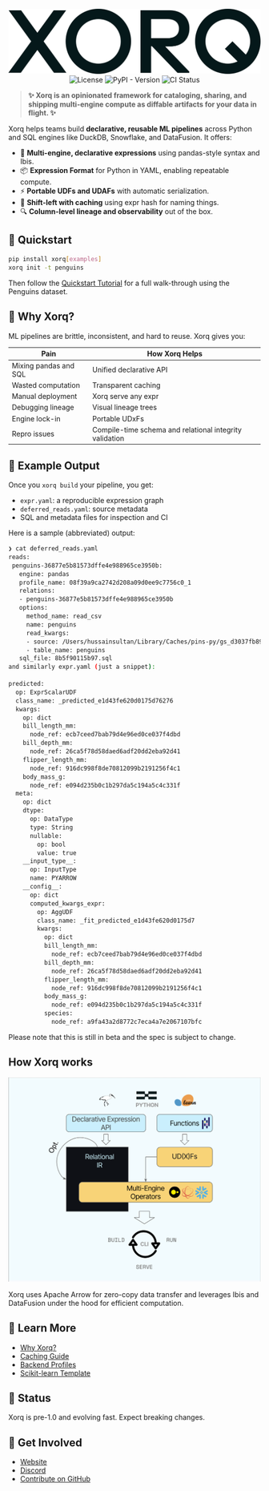 <div align="center">

![Xorq Logo](docs/images/Xorq_WordMark_RGB_Midnight.png)
![License](https://img.shields.io/github/license/xorq-labs/xorq)
![PyPI - Version](https://img.shields.io/pypi/v/xorq)
![CI Status](https://img.shields.io/github/actions/workflow/status/xorq-labs/xorq/ci-test.yml)

</div>

> **✨ Xorq is an opinionated framework for cataloging, sharing, and shipping
> multi-engine compute as diffable artifacts for your data in flight. ✨**

Xorq helps teams build **declarative, reusable ML pipelines** across Python and
SQL engines like DuckDB, Snowflake, and DataFusion. It offers:

* 🧠 **Multi-engine, declarative expressions** using pandas-style syntax and Ibis.
* 📦 **Expression Format** for Python in YAML, enabling repeatable compute.
* ⚡ **Portable UDFs and UDAFs** with automatic serialization.
* 🔁 **Shift-left with caching** using expr hash for naming things.
* 🔍 **Column-level lineage and observability** out of the box.

## 🔧 Quickstart

```bash
pip install xorq[examples]
xorq init -t penguins
```

Then follow the [Quickstart Tutorial](https://docs.xorq.dev/tutorials/getting_started/quickstart) for a full walk-through using the Penguins dataset.

## 🚀 Why Xorq?

ML pipelines are brittle, inconsistent, and hard to reuse. Xorq gives you:

| Pain                  | How Xorq Helps          |
| --------------------- | ----------------------- |
| Mixing pandas and SQL | Unified declarative API |
| Wasted computation    | Transparent caching     |
| Manual deployment     | Xorq serve any expr     |
| Debugging lineage     | Visual lineage trees    |
| Engine lock-in        | Portable UDxFs          |
| Repro issues          | Compile-time schema and relational integrity validation |

## 📸 Example Output

Once you `xorq build` your pipeline, you get:

* `expr.yaml`: a reproducible expression graph
* `deferred_reads.yaml`: source metadata
* SQL and metadata files for inspection and CI

Here is a sample (abbreviated) output:

```bash
❯ cat deferred_reads.yaml
reads:
 penguins-36877e5b81573dffe4e988965ce3950b:
   engine: pandas
   profile_name: 08f39a9ca2742d208a09d0ee9c7756c0_1
   relations:
   - penguins-36877e5b81573dffe4e988965ce3950b
   options:
     method_name: read_csv
     name: penguins
     read_kwargs:
     - source: /Users/hussainsultan/Library/Caches/pins-py/gs_d3037fb8920d01eb3b262ab08d52335c89ba62aa41299e5236f01807aa8b726d/penguins/20250206T212843Z-8f28a/penguins.csv
     - table_name: penguins
   sql_file: 8b5f90115b97.sql
and similarly expr.yaml (just a snippet):

predicted:
  op: ExprScalarUDF
  class_name: _predicted_e1d43fe620d0175d76276
  kwargs:
    op: dict
    bill_length_mm:
      node_ref: ecb7ceed7bab79d4e96ed0ce037f4dbd
    bill_depth_mm:
      node_ref: 26ca5f78d58daed6adf20dd2eba92d41
    flipper_length_mm:
      node_ref: 916dc998f8de70812099b2191256f4c1
    body_mass_g:
      node_ref: e094d235b0c1b297da5c194a5c4c331f
  meta:
    op: dict
    dtype:
      op: DataType
      type: String
      nullable:
        op: bool
        value: true
    __input_type__:
      op: InputType
      name: PYARROW
    __config__:
      op: dict
      computed_kwargs_expr:
        op: AggUDF
        class_name: _fit_predicted_e1d43fe620d0175d7
        kwargs:
          op: dict
          bill_length_mm:
            node_ref: ecb7ceed7bab79d4e96ed0ce037f4dbd
          bill_depth_mm:
            node_ref: 26ca5f78d58daed6adf20dd2eba92d41
          flipper_length_mm:
            node_ref: 916dc998f8de70812099b2191256f4c1
          body_mass_g:
            node_ref: e094d235b0c1b297da5c194a5c4c331f
          species:
            node_ref: a9fa43a2d8772c7eca4a7e2067107bfc
```
Please note that this is still in beta and the spec is subject to change.

## How Xorq works

![Xorq Architecture](docs/images/how-xorq-works.png)

Xorq uses Apache Arrow for zero-copy data transfer and leverages Ibis and
DataFusion under the hood for efficient computation.

## 📌 Learn More

* [Why Xorq?](https://docs.xorq.dev/#why-xorq)
* [Caching Guide](https://docs.xorq.dev/core_concepts/caching)
* [Backend Profiles](https://docs.xorq.dev/api_reference/backend_configuration/profiles_api)
* [Scikit-learn Template](https://github.com/xorq-labs/xorq-template-sklearn)
## 🧪 Status

Xorq is pre-1.0 and evolving fast. Expect breaking changes.

## 🤝 Get Involved

* [Website](https://www.xorq.dev)
* [Discord](https://discord.gg/8Kma9DhcJG)
* [Contribute on GitHub](https://github.com/xorq-labs/xorq)
